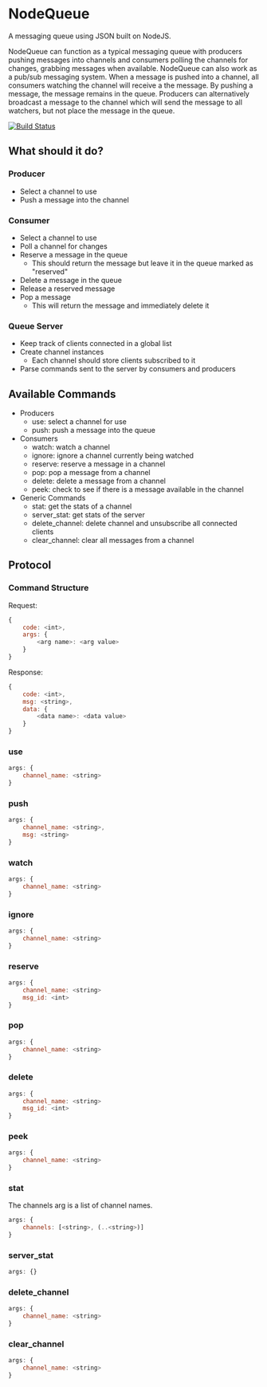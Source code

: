 # NodeQueue

A messaging queue using JSON built on NodeJS. 

NodeQueue can function as a typical messaging queue with producers pushing messages into channels and consumers polling the channels for changes, grabbing messages when available. NodeQueue can also work as a pub/sub messaging system. When a message is pushed into a channel, all consumers watching the channel will receive a the message. By pushing a message, the message remains in the queue. Producers can alternatively broadcast a message to the channel which will send the message to all watchers, but not place the message in the queue.

[![Build Status](https://secure.travis-ci.org/seanmcgary/NodeQueue.png?branch=master)](http://travis-ci.org/seanmcgary/NodeQueue)
## What should it do?

### Producer

- Select a channel to use
- Push a message into the channel

### Consumer
- Select a channel to use
- Poll a channel for changes
- Reserve a message in the queue
	- This should return the message but leave it in the queue marked as "reserved"
- Delete a message in the queue
- Release a reserved message
- Pop a message
	- This will return the message and immediately delete it
	

### Queue Server
- Keep track of clients connected in a global list
- Create channel instances
	- Each channel should store clients subscribed to it
- Parse commands sent to the server by consumers and producers

## Available Commands

- Producers
	- use: select a channel for use
	- push: push a message into the queue
- Consumers
	- watch: watch a channel
	- ignore: ignore a channel currently being watched
	- reserve: reserve a message in a channel
	- pop: pop a message from a channel
	- delete: delete a message from a channel
	- peek: check to see if there is a message available in the channel
- Generic Commands
	- stat: get the stats of a channel
	- server_stat: get stats of the server
	- delete_channel: delete channel and unsubscribe all connected clients
	- clear_channel: clear all messages from a channel

## Protocol

### Command Structure

Request:

```javascript
{
	code: <int>,
	args: {
		<arg name>: <arg value>
	}
}
```

Response:
```javascript
{
	code: <int>,
	msg: <string>,
	data: {
		<data name>: <data value>
	}
}
```

### use 

```javascript 
args: {
	channel_name: <string>
}
```


### push

```javascript
args: {
	channel_name: <string>,
	msg: <string>
}
```


### watch

```javascript
args: {
	channel_name: <string>
}
```


### ignore

```javascript
args: {
	channel_name: <string>
}
```


### reserve

```javascript
args: {
	channel_name: <string>
	msg_id: <int>
}
```


### pop

```javascript
args: {
	channel_name: <string>
}
```


### delete

```javascript
args: {
	channel_name: <string>
	msg_id: <int>
}
```


### peek

```javascript
args: {
	channel_name: <string>
}
```


### stat

The channels arg is a list of channel names.

```javascript
args: {
	channels: [<string>, (..<string>)]
}
```


### server_stat

```javascript
args: {}
```


### delete_channel

```javascript
args: {
	channel_name: <string>
}
```


### clear_channel

```javascript
args: {
	channel_name: <string>
}
```




